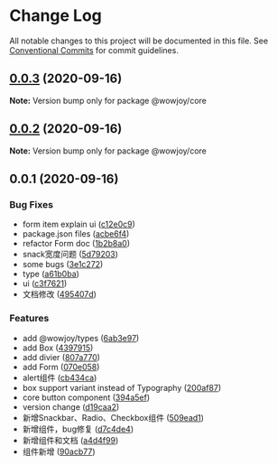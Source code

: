 # Change Log

All notable changes to this project will be documented in this file.
See [Conventional Commits](https://conventionalcommits.org) for commit guidelines.

## [0.0.3](https://github.com/wow-joy/wowjoy/compare/@wowjoy/core@0.0.2...@wowjoy/core@0.0.3) (2020-09-16)

**Note:** Version bump only for package @wowjoy/core





## [0.0.2](https://github.com/wow-joy/wowjoy/compare/@wowjoy/core@0.0.1...@wowjoy/core@0.0.2) (2020-09-16)

**Note:** Version bump only for package @wowjoy/core





## 0.0.1 (2020-09-16)


### Bug Fixes

* form item explain ui ([c12e0c9](https://github.com/wow-joy/wowjoy/commit/c12e0c9653d8f44c6ffc9077b155f2c335fc65ad))
* package.json files ([acbe6f4](https://github.com/wow-joy/wowjoy/commit/acbe6f40904b78d5e100278a40e2810370389634))
* refactor Form doc ([1b2b8a0](https://github.com/wow-joy/wowjoy/commit/1b2b8a008b0618ea1a464e8a0ffbd4825f6350b6))
* snack宽度问题 ([5d79203](https://github.com/wow-joy/wowjoy/commit/5d79203ad7c3450f96d0aa2ad8799dc838a34018))
* some bugs ([3e1c272](https://github.com/wow-joy/wowjoy/commit/3e1c27293edbdd7e524767a20be92b7dbaa506e0))
* type ([a61b0ba](https://github.com/wow-joy/wowjoy/commit/a61b0ba0a3a46f16e7fc7b09214c2644b467d48a))
* ui ([c3f7621](https://github.com/wow-joy/wowjoy/commit/c3f7621e88c1dbd2160086a564ff78f492668659))
* 文档修改 ([495407d](https://github.com/wow-joy/wowjoy/commit/495407d9235030adff12048b6732aac6590a2dc3))


### Features

* add @wowjoy/types ([6ab3e97](https://github.com/wow-joy/wowjoy/commit/6ab3e970212bffe55f6baabee017fb85b15637ce))
* add Box ([4397915](https://github.com/wow-joy/wowjoy/commit/4397915cc843192daffed69706776d541a78fe91))
* add divier ([807a770](https://github.com/wow-joy/wowjoy/commit/807a77092b0b958a750ba512be11f87982479d82))
* add Form ([070e058](https://github.com/wow-joy/wowjoy/commit/070e058305c507418598a972b124bc1d2102edde))
* alert组件 ([cb434ca](https://github.com/wow-joy/wowjoy/commit/cb434cadf5c3a88c51157b88021f10da26f872b6))
* box support variant instead of Typography ([200af87](https://github.com/wow-joy/wowjoy/commit/200af87950f8de117af9b1c970579cf151a9c3b4))
* core button component ([394a5ef](https://github.com/wow-joy/wowjoy/commit/394a5efeffed3033c74a8325c08b08b5d126402c))
* version change ([d19caa2](https://github.com/wow-joy/wowjoy/commit/d19caa2de8f3c101291be5a52164921c259b2cdb))
* 新增Snackbar、Radio、Checkbox组件 ([509ead1](https://github.com/wow-joy/wowjoy/commit/509ead143e75a32f1b25da33c21f6c91de1ba819))
* 新增组件，bug修复 ([d7c4de4](https://github.com/wow-joy/wowjoy/commit/d7c4de4de458e522fb65cb15841682c6b0a85f4f))
* 新增组件和文档 ([a4d4f99](https://github.com/wow-joy/wowjoy/commit/a4d4f99f9d3335c901d5e268517ece2f16506b26))
* 组件新增 ([90acb77](https://github.com/wow-joy/wowjoy/commit/90acb77d73d9fd0429e313ffac889462d5e6c4ab))
